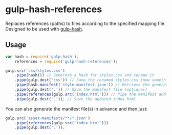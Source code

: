 # gulp-hash-references
Replaces references (paths) to files according to the specified mapping file.
Designed to be used with [gulp-hash](https://github.com/Dragory/gulp-hash).

## Usage
```javascript
var hash = require('gulp-hash'),
	references = require('gulp-hash-references');

gulp.src('css/styles.css')
	.pipe(hash()) // Generate a hash for styles.css and rename it
	.pipe(gulp.dest('css')) // Save the renamed styles.css (now something like styles.abc123df.css)
	.pipe(hash.manifest('style-manifest.json')) // Retrieve the generated manifest for styles.css with an optional filename for saving
	.pipe(gulp.dest('.')) // Save the manifest file (optional)
	.pipe(references(gulp.src('index.html'))) // Pipe the manifest and pass a gulp.src of files to update references in (only index.html in this example)
	.pipe(gulp.dest('.')); // Save the updated index.html
```

You can also generate the manifest file(s) in advance and then just:
```javascript
gulp.src('asset-manifests/**/*.json')
	.pipe(references(gulp.src('index.html')))
	.pipe(gulp.dest('.'));
```